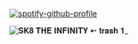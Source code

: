 [![spotify-github-profile](https://spotify-github-profile.kittinanx.com/api/view?uid=312jn2wjs4n4urso7liwgsknpsuq&cover_image=true&theme=novatorem&show_offline=false&background_color=ffe5e5&interchange=false&bar_color=f8bac6&bar_color_cover=false)](https://github.com/kittinan/spotify-github-profile)

![𝐒𝐊𝟖 𝐓𝐇𝐄 𝐈𝐍𝐅𝐈𝐍𝐈𝐓𝐘 ➵ 𝐭𝐫𝐚𝐬𝐡 𝟏_](https://github.com/user-attachments/assets/f6e4e397-165d-4114-9eab-49e8dfb6e6b3)





<!--
**angurakei/angurakei** is a ✨ _special_ ✨ repository because its `README.md` (this file) appears on your GitHub profile.

Here are some ideas to get you started:

- 🔭 I’m currently working on ...
- 🌱 I’m currently learning ...
- 👯 I’m looking to collaborate on ...
- 🤔 I’m looking for help with ...
- 💬 Ask me about ...
- 📫 How to reach me: ...
- 😄 Pronouns: ...
- ⚡ Fun fact: ...
-->
